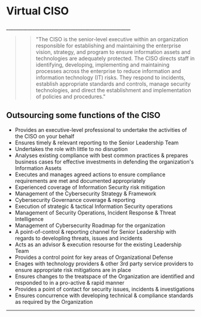 Virtual CISO
============

<div id="vciso-poster" class="info-graphic"></div>
____________________________________________________

>> "The CISO is the senior-level executive within an organization responsible for establishing and maintaining the enterprise vision, strategy, and program to ensure information assets and technologies are adequately protected. The CISO directs staff in identifying, developing, implementing and maintaining processes across the enterprise to reduce information and information technology (IT) risks. They respond to incidents, establish appropriate standards and controls, manage security technologies, and direct the establishment and implementation of policies and procedures."

Outsourcing some functions of the CISO
---------------------
  * Provides an executive-level professional to undertake the activities of the CISO on your behalf
  * Ensures timely & relevant reporting to the Senior Leadership Team
  * Undertakes the role with little to no disruption
  * Analyses existing compliance with best common practices & prepares business cases for effective investments in defending the organization's Information Assets
  * Executes and manages agreed actions to ensure compliance requirements are met and documented appropriately
  * Experienced coverage of Information Security risk mitigation
  * Management of the Cybersecurity Strategy & Framework
  * Cybersecurity Governance coverage & reporting
  * Execution of strategic & tactical Information Security operations
  * Management of Security Operations, Incident Response & Threat Intelligence
  * Management of Cybersecurity Roadmap for the organization
  * A point-of-control & reporting channel for Senior Leadership with regards to developling threats, issues and incidents
  * Acts as an advisor & execution resourse for the existing Leadership Team
  * Provides a control point for key areas of Organizational Defense
  * Enages with technology providers & other 3rd party service providers to ensure appropriate risk mitigations are in place
  * Ensures changes to the treatspace of the Organization are identified and responded to in a pro-active & rapid manner
  * Provides a point of contact for security issues, incidents & investigations
  * Ensures concurrence with developing technical & compliance standards as required by the Organization

______________________________________________________

